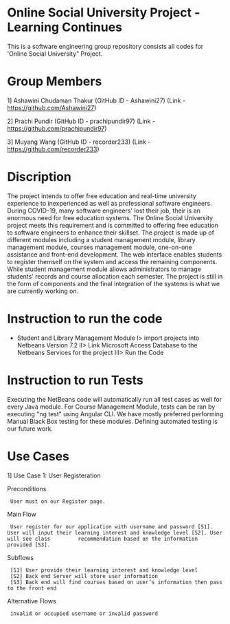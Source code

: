 # Online Social University Project - Learning Continues

This is a software engineering group repository consists all codes for 'Online Social University" Project. 

# Group Members
1] Ashawini Chudaman Thakur (GitHub ID - Ashawini27) (Link - https://github.com/Ashawini27)

2] Prachi Pundir (GitHub ID - prachipundir97) (Link - https://github.com/prachipundir97)

3] Muyang Wang (GitHub ID - recorder233) (Link - https://github.com/recorder233)

# Discription 

The project intends to offer free education and real-time university experience to inexperienced as well as professional software engineers. During COVID-19, many software engineers' lost their job, their is an enormous need for free education systems. The Online Social University project meets this requirement and is committed to offering free education to software engineers to enhance their skillset. The project is made up of different modules including a student management module, library management module, courses management module, one-on-one assistance and front-end development. The web interface enables students to register themself on the system and access the remaining components. While student management module allows administrators to manage students' records and course allocation each semester. The project is still in the form of components and the final integration of the systems is what we are currently working on.  

# Instruction to run the code

- Student and Library Management Module
     I> import projects into Netbeans Version 7.2 
     II> Link Microsoft Access Database to the Netbeans Services for the project
     III> Run the Code
     
 # Instruction to run Tests
 
Executing the NetBeans code will automatically run all test cases as well for every Java module. For Course Management Module, tests can be ran by executing "ng test" using Angular CLI. We have mostly preferred performing Manual Black Box testing for these modules. Defining automated testing is our future work. 
     
 # Use Cases
 
 1] Use Case 1: User Registeration

Preconditions
     
     User must on our Register page.

Main Flow
     
     User register for our application with username and password [S1]. User will input their learning interest and knowledge level [S2]. User will see class         recommendation based on the information provided [S3]. 

Subflows

     [S1] User provide their learning interest and knowledge level
     [S2] Back end Server will store user information
     [S3] Back end will find courses based on user’s information then pass to the front end

Alternative Flows
     
     invalid or occupied username or invalid password



